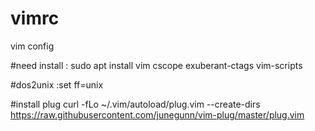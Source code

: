 # vimrc
vim config

#need install :
sudo apt install vim cscope exuberant-ctags vim-scripts

#dos2unix
:set ff=unix

#install plug
curl -fLo ~/.vim/autoload/plug.vim --create-dirs https://raw.githubusercontent.com/junegunn/vim-plug/master/plug.vim

